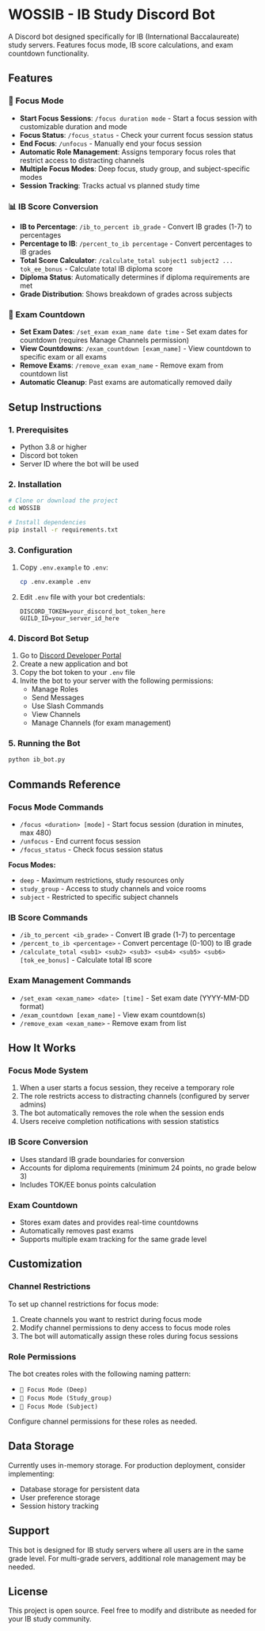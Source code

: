 # WOSSIB - IB Study Discord Bot

A Discord bot designed specifically for IB (International Baccalaureate) study servers. Features focus mode, IB score calculations, and exam countdown functionality.

## Features

### 🎯 Focus Mode
- **Start Focus Sessions**: `/focus duration mode` - Start a focus session with customizable duration and mode
- **Focus Status**: `/focus_status` - Check your current focus session status
- **End Focus**: `/unfocus` - Manually end your focus session
- **Automatic Role Management**: Assigns temporary focus roles that restrict access to distracting channels
- **Multiple Focus Modes**: Deep focus, study group, and subject-specific modes
- **Session Tracking**: Tracks actual vs planned study time

### 📊 IB Score Conversion
- **IB to Percentage**: `/ib_to_percent ib_grade` - Convert IB grades (1-7) to percentages
- **Percentage to IB**: `/percent_to_ib percentage` - Convert percentages to IB grades
- **Total Score Calculator**: `/calculate_total subject1 subject2 ... tok_ee_bonus` - Calculate total IB diploma score
- **Diploma Status**: Automatically determines if diploma requirements are met
- **Grade Distribution**: Shows breakdown of grades across subjects

### 📅 Exam Countdown
- **Set Exam Dates**: `/set_exam exam_name date time` - Set exam dates for countdown (requires Manage Channels permission)
- **View Countdowns**: `/exam_countdown [exam_name]` - View countdown to specific exam or all exams
- **Remove Exams**: `/remove_exam exam_name` - Remove exam from countdown list
- **Automatic Cleanup**: Past exams are automatically removed daily

## Setup Instructions

### 1. Prerequisites
- Python 3.8 or higher
- Discord bot token
- Server ID where the bot will be used

### 2. Installation
```bash
# Clone or download the project
cd WOSSIB

# Install dependencies
pip install -r requirements.txt
```

### 3. Configuration
1. Copy `.env.example` to `.env`:
   ```bash
   cp .env.example .env
   ```

2. Edit `.env` file with your bot credentials:
   ```
   DISCORD_TOKEN=your_discord_bot_token_here
   GUILD_ID=your_server_id_here
   ```

### 4. Discord Bot Setup
1. Go to [Discord Developer Portal](https://discord.com/developers/applications)
2. Create a new application and bot
3. Copy the bot token to your `.env` file
4. Invite the bot to your server with the following permissions:
   - Manage Roles
   - Send Messages
   - Use Slash Commands
   - View Channels
   - Manage Channels (for exam management)

### 5. Running the Bot
```bash
python ib_bot.py
```

## Commands Reference

### Focus Mode Commands
- `/focus <duration> [mode]` - Start focus session (duration in minutes, max 480)
- `/unfocus` - End current focus session
- `/focus_status` - Check focus session status

**Focus Modes:**
- `deep` - Maximum restrictions, study resources only
- `study_group` - Access to study channels and voice rooms
- `subject` - Restricted to specific subject channels

### IB Score Commands
- `/ib_to_percent <ib_grade>` - Convert IB grade (1-7) to percentage
- `/percent_to_ib <percentage>` - Convert percentage (0-100) to IB grade
- `/calculate_total <sub1> <sub2> <sub3> <sub4> <sub5> <sub6> [tok_ee_bonus]` - Calculate total IB score

### Exam Management Commands
- `/set_exam <exam_name> <date> [time]` - Set exam date (YYYY-MM-DD format)
- `/exam_countdown [exam_name]` - View exam countdown(s)
- `/remove_exam <exam_name>` - Remove exam from list

## How It Works

### Focus Mode System
1. When a user starts a focus session, they receive a temporary role
2. The role restricts access to distracting channels (configured by server admins)
3. The bot automatically removes the role when the session ends
4. Users receive completion notifications with session statistics

### IB Score Conversion
- Uses standard IB grade boundaries for conversion
- Accounts for diploma requirements (minimum 24 points, no grade below 3)
- Includes TOK/EE bonus points calculation

### Exam Countdown
- Stores exam dates and provides real-time countdowns
- Automatically removes past exams
- Supports multiple exam tracking for the same grade level

## Customization

### Channel Restrictions
To set up channel restrictions for focus mode:
1. Create channels you want to restrict during focus mode
2. Modify channel permissions to deny access to focus mode roles
3. The bot will automatically assign these roles during focus sessions

### Role Permissions
The bot creates roles with the following naming pattern:
- `🎯 Focus Mode (Deep)`
- `🎯 Focus Mode (Study_group)`
- `🎯 Focus Mode (Subject)`

Configure channel permissions for these roles as needed.

## Data Storage
Currently uses in-memory storage. For production deployment, consider implementing:
- Database storage for persistent data
- User preference storage
- Session history tracking

## Support
This bot is designed for IB study servers where all users are in the same grade level. For multi-grade servers, additional role management may be needed.

## License
This project is open source. Feel free to modify and distribute as needed for your IB study community.
